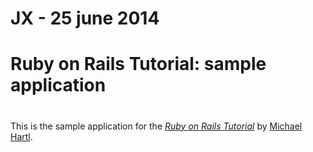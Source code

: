 
#
# JX - 25 june 2014  
# Ruby on Rails Tutorial: sample application
# 

This is the sample application for
the [*Ruby on Rails Tutorial*](http://railstutorial.org/)
by [Michael Hartl](http://michaelhartl.com/).


